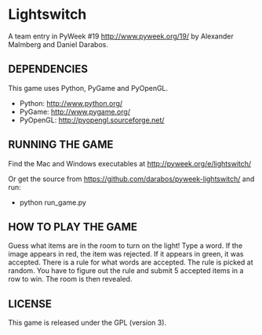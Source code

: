 Lightswitch
===========

A team entry in PyWeek #19  <http://www.pyweek.org/19/>
by Alexander Malmberg and Daniel Darabos.



DEPENDENCIES
------------

This game uses Python, PyGame and PyOpenGL.

  - Python:     http://www.python.org/
  - PyGame:     http://www.pygame.org/
  - PyOpenGL:   http://pyopengl.sourceforge.net/



RUNNING THE GAME
----------------

Find the Mac and Windows executables at http://pyweek.org/e/lightswitch/

Or get the source from https://github.com/darabos/pyweek-lightswitch/ and run:

  - python run_game.py



HOW TO PLAY THE GAME
--------------------

Guess what items are in the room to turn on the light! Type a word. If the
image appears in red, the item was rejected. If it appears in green, it was
accepted. There is a rule for what words are accepted. The rule is picked at
random. You have to figure out the rule and submit 5 accepted items in a row
to win. The room is then revealed.



LICENSE
-------

This game is released under the GPL (version 3).
